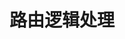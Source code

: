 <!--
 * @Author: devilswj
 * @Date: 2021-11-26 16:00:45
 * @LastEditors: devilswj
 * @LastEditTime: 2021-11-26 16:00:46
 * @FilePath: \shop\routes\readme.md
-->
# 路由逻辑处理